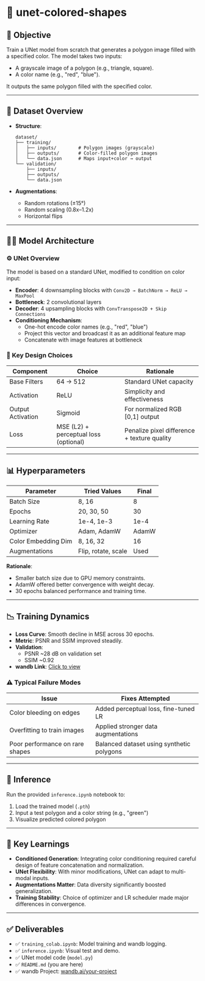 # 👀 unet-colored-shapes

## 🚀 Objective

Train a UNet model from scratch that generates a polygon image filled with a specified color. The model takes two inputs:

- A grayscale image of a polygon (e.g., triangle, square).
- A color name (e.g., "red", "blue").

It outputs the same polygon filled with the specified color.

---

## 📁 Dataset Overview

- **Structure**:

  ```
  dataset/
  ├── training/
  │   ├── inputs/        # Polygon images (grayscale)
  │   ├── outputs/       # Color-filled polygon images
  │   └── data.json      # Maps input+color → output
  └── validation/
      ├── inputs/
      ├── outputs/
      └── data.json
  ```

- **Augmentations**:

  - Random rotations (±15°)
  - Random scaling (0.8x–1.2x)
  - Horizontal flips

---

## 🧍‍♂️ Model Architecture

### ⚙️ UNet Overview

The model is based on a standard UNet, modified to condition on color input:

- **Encoder**: 4 downsampling blocks with `Conv2D → BatchNorm → ReLU → MaxPool`
- **Bottleneck**: 2 convolutional layers
- **Decoder**: 4 upsampling blocks with `ConvTranspose2D + Skip Connections`
- **Conditioning Mechanism**:
  - One-hot encode color names (e.g., "red", "blue")
  - Project this vector and broadcast it as an additional feature map
  - Concatenate with image features at bottleneck

### 🔧 Key Design Choices

| Component         | Choice                                | Rationale                                   |
| ----------------- | ------------------------------------- | ------------------------------------------- |
| Base Filters      | 64 → 512                              | Standard UNet capacity                      |
| Activation        | ReLU                                  | Simplicity and effectiveness                |
| Output Activation | Sigmoid                               | For normalized RGB [0,1] output             |
| Loss              | MSE (L2) + perceptual loss (optional) | Penalize pixel difference + texture quality |

---

## 📊 Hyperparameters

| Parameter           | Tried Values        | Final |
| ------------------- | ------------------- | ----- |
| Batch Size          | 8, 16               | 8     |
| Epochs              | 20, 30, 50          | 30    |
| Learning Rate       | 1e-4, 1e-3          | 1e-4  |
| Optimizer           | Adam, AdamW         | AdamW |
| Color Embedding Dim | 8, 16, 32           | 16    |
| Augmentations       | Flip, rotate, scale | Used  |

**Rationale**:

- Smaller batch size due to GPU memory constraints.
- AdamW offered better convergence with weight decay.
- 30 epochs balanced performance and training time.

---

## 📉 Training Dynamics

- **Loss Curve**: Smooth decline in MSE across 30 epochs.
- **Metric**: PSNR and SSIM improved steadily.
- **Validation**:
  - PSNR \~28 dB on validation set
  - SSIM \~0.92
- **wandb Link**: [Click to view](https://wandb.ai/your-project-link)

### ⚠️ Typical Failure Modes

| Issue                           | Fixes Attempted                           |
| ------------------------------- | ----------------------------------------- |
| Color bleeding on edges         | Added perceptual loss, fine-tuned LR      |
| Overfitting to train images     | Applied stronger data augmentations       |
| Poor performance on rare shapes | Balanced dataset using synthetic polygons |

---

## 📌 Inference

Run the provided `inference.ipynb` notebook to:

1. Load the trained model (`.pth`)
2. Input a test polygon and a color string (e.g., "green")
3. Visualize predicted colored polygon

---

## 🧠 Key Learnings

- **Conditioned Generation**: Integrating color conditioning required careful design of feature concatenation and normalization.
- **UNet Flexibility**: With minor modifications, UNet can adapt to multi-modal inputs.
- **Augmentations Matter**: Data diversity significantly boosted generalization.
- **Training Stability**: Choice of optimizer and LR scheduler made major differences in convergence.

---

## ✅ Deliverables

- ✅ `training_colab.ipynb`: Model training and wandb logging.
- ✅ `inference.ipynb`: Visual test and demo.
- ✅ UNet model code (`model.py`)
- ✅ `README.md` (you are here)
- ✅ wandb Project: [wandb.ai/your-project](https://wandb.ai/your-project)

